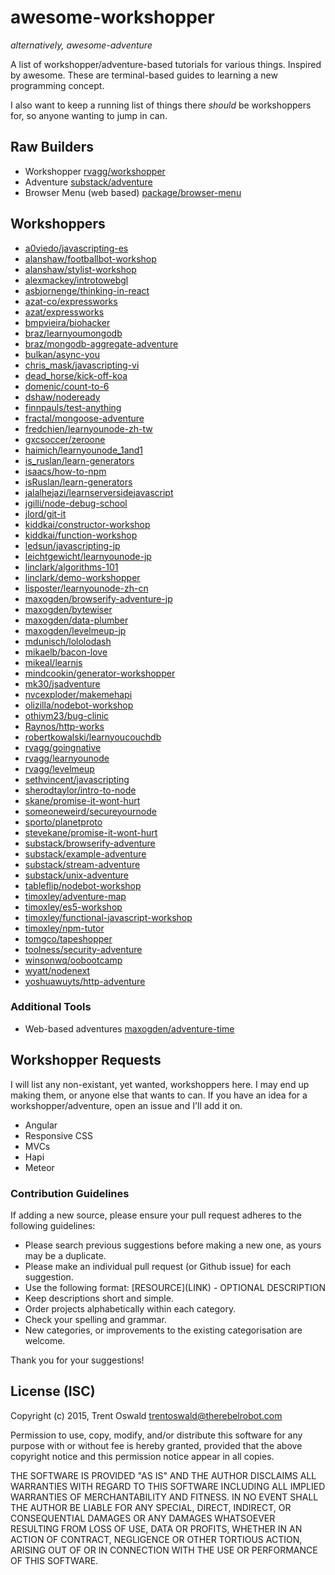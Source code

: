 # awesome-workshopper
*alternatively, awesome-adventure*

A list of workshopper/adventure-based tutorials for various things. Inspired by awesome. These are terminal-based guides to learning a new programming concept.

I also want to keep a running list of things there *should* be workshoppers for, so anyone wanting to jump in can.

## Raw Builders
- Workshopper [rvagg/workshopper](https://github.com/rvagg/workshopper)
- Adventure [substack/adventure](https://github.com/substack/adventure)
- Browser Menu (web based) [package/browser-menu](https://www.npmjs.com/package/browser-menu)

## Workshoppers
- [a0viedo/javascripting-es](https://github.com/a0viedo/javascripting-es)
- [alanshaw/footballbot-workshop](https://github.com/alanshaw/footballbot-workshop)
- [alanshaw/stylist-workshop](https://github.com/alanshaw/stylist-workshop)
- [alexmackey/introtowebgl](https://github.com/alexmackey/introtowebgl)
- [asbjornenge/thinking-in-react](https://github.com/asbjornenge/thinking-in-react)
- [azat-co/expressworks](https://github.com/azat-co/expressworks)
- [azat/expressworks](https://github.com/azat/expressworks)
- [bmpvieira/biohacker](https://github.com/bmpvieira/biohacker)
- [braz/learnyoumongodb](https://github.com/braz/learnyoumongodb)
- [braz/mongodb-aggregate-adventure](https://github.com/braz/mongodb-aggregate-adventure)
- [bulkan/async-you](https://github.com/bulkan/async-you)
- [chris_mask/javascripting-vi](https://github.com/chris_mask/javascripting-vi)
- [dead_horse/kick-off-koa](https://github.com/dead_horse/kick-off-koa)
- [domenic/count-to-6](https://github.com/domenic/count-to-6)
- [dshaw/nodeready](https://github.com/dshaw/nodeready)
- [finnpauls/test-anything](https://github.com/finnpauls/test-anything)
- [fractal/mongoose-adventure](https://github.com/fractal/mongoose-adventure)
- [fredchien/learnyounode-zh-tw](https://github.com/fredchien/learnyounode-zh-tw)
- [gxcsoccer/zeroone](https://github.com/gxcsoccer/zeroone)
- [haimich/learnyounode_1and1](https://github.com/haimich/learnyounode_1and1)
- [is_ruslan/learn-generators](https://github.com/is_ruslan/learn-generators)
- [isaacs/how-to-npm](https://github.com/isaacs/how-to-npm)
- [isRuslan/learn-generators](https://github.com/isRuslan/learn-generators)
- [jalalhejazi/learnserversidejavascript](https://github.com/jalalhejazi/learnserversidejavascript)
- [jgilli/node-debug-school](https://github.com/jgilli/node-debug-school)
- [jlord/git-it](https://github.com/jlord/git-it)
- [kiddkai/constructor-workshop](https://github.com/kiddkai/constructor-workshop)
- [kiddkai/function-workshop](https://github.com/kiddkai/function-workshop)
- [ledsun/javascripting-jp](https://github.com/ledsun/javascripting-jp)
- [leichtgewicht/learnyounode-jp](https://github.com/leichtgewicht/learnyounode-jp)
- [linclark/algorithms-101](https://github.com/linclark/algorithms-101)
- [linclark/demo-workshopper](https://github.com/linclark/demo-workshopper)
- [lisposter/learnyounode-zh-cn](https://github.com/lisposter/learnyounode-zh-cn)
- [maxogden/browserify-adventure-jp](https://github.com/maxogden/browserify-adventure-jp)
- [maxogden/bytewiser](https://github.com/maxogden/bytewiser)
- [maxogden/data-plumber](https://github.com/maxogden/data-plumber)
- [maxogden/levelmeup-jp](https://github.com/maxogden/levelmeup-jp)
- [mdunisch/lololodash](https://github.com/mdunisch/lololodash)
- [mikaelb/bacon-love](https://github.com/mikaelb/bacon-love)
- [mikeal/learnjs](https://github.com/mikeal/learnjs)
- [mindcookin/generator-workshopper](https://github.com/mindcookin/generator-workshopper)
- [mk30/jsadventure](https://github.com/mk30/jsadventure)
- [nvcexploder/makemehapi](https://github.com/nvcexploder/makemehapi)
- [olizilla/nodebot-workshop](https://github.com/olizilla/nodebot-workshop)
- [othiym23/bug-clinic](https://github.com/othiym23/bug-clinic)
- [Raynos/http-works](https://github.com/Raynos/http-works)
- [robertkowalski/learnyoucouchdb](https://github.com/robertkowalski/learnyoucouchdb)
- [rvagg/goingnative](https://github.com/rvagg/goingnative)
- [rvagg/learnyounode](https://github.com/rvagg/learnyounode)
- [rvagg/levelmeup](https://github.com/rvagg/levelmeup)
- [sethvincent/javascripting](https://github.com/sethvincent/javascripting)
- [sherodtaylor/intro-to-node](https://github.com/sherodtaylor/intro-to-node)
- [skane/promise-it-wont-hurt](https://github.com/skane/promise-it-wont-hurt)
- [someoneweird/secureyournode](https://github.com/someoneweird/secureyournode)
- [sporto/planetproto](https://github.com/sporto/planetproto)
- [stevekane/promise-it-wont-hurt](https://github.com/stevekane/promise-it-wont-hurt)
- [substack/browserify-adventure](https://github.com/substack/browserify-adventure)
- [substack/example-adventure](https://github.com/substack/example-adventure)
- [substack/stream-adventure](https://github.com/substack/stream-adventure)
- [substack/unix-adventure](https://github.com/substack/unix-adventure)
- [tableflip/nodebot-workshop](https://github.com/tableflip/nodebot-workshop)
- [timoxley/adventure-map](https://github.com/timoxley/adventure-map)
- [timoxley/es5-workshop](https://github.com/timoxley/es5-workshop)
- [timoxley/functional-javascript-workshop](https://github.com/timoxley/functional-javascript-workshop)
- [timoxley/npm-tutor](https://github.com/timoxley/npm-tutor)
- [tomgco/tapeshopper](https://github.com/tomgco/tapeshopper)
- [toolness/security-adventure](https://github.com/toolness/security-adventure)
- [winsonwq/oobootcamp](https://github.com/winsonwq/oobootcamp)
- [wyatt/nodenext](https://github.com/wyatt/nodenext)
- [yoshuawuyts/http-adventure](https://github.com/yoshuawuyts/http-adventure)

### Additional Tools
- Web-based adventures [maxogden/adventure-time](https://github.com/maxogden/adventure-time)

## Workshopper Requests
I will list any non-existant, yet wanted, workshoppers here. I may end up making them, or anyone else that wants to can. If you have an idea for a workshopper/adventure, open an issue and I'll add it on.

- Angular
- Responsive CSS
- MVCs
- Hapi
- Meteor

### Contribution Guidelines
If adding a new source, please ensure your pull request adheres to the following guidelines:

* Please search previous suggestions before making a new one, as yours may be a duplicate.
* Please make an individual pull request (or Github issue) for each suggestion.
* Use the following format: \[RESOURCE\]\(LINK\) - OPTIONAL DESCRIPTION
* Keep descriptions short and simple.
* Order projects alphabetically within each category.
* Check your spelling and grammar.
* New categories, or improvements to the existing categorisation are welcome.

Thank you for your suggestions!

## License (ISC)

Copyright (c) 2015, Trent Oswald <trentoswald@therebelrobot.com>

Permission to use, copy, modify, and/or distribute this software for any purpose with or without fee is hereby granted, provided that the above copyright notice and this permission notice appear in all copies.

THE SOFTWARE IS PROVIDED "AS IS" AND THE AUTHOR DISCLAIMS ALL WARRANTIES WITH REGARD TO THIS SOFTWARE INCLUDING ALL IMPLIED WARRANTIES OF MERCHANTABILITY AND FITNESS. IN NO EVENT SHALL THE AUTHOR BE LIABLE FOR ANY SPECIAL, DIRECT, INDIRECT, OR CONSEQUENTIAL DAMAGES OR ANY DAMAGES WHATSOEVER RESULTING FROM LOSS OF USE, DATA OR PROFITS, WHETHER IN AN ACTION OF CONTRACT, NEGLIGENCE OR OTHER TORTIOUS ACTION, ARISING OUT OF OR IN CONNECTION WITH THE USE OR PERFORMANCE OF THIS SOFTWARE.
